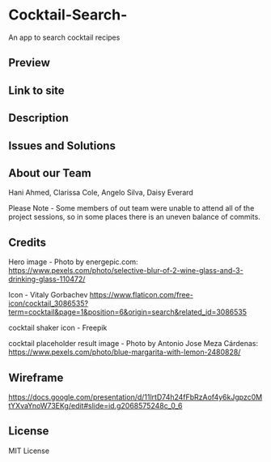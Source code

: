 # Cocktail-Search-
An app to search cocktail recipes

## Preview

## Link to site

## Description

## Issues and Solutions

## About our Team

Hani Ahmed, Clarissa Cole, Angelo Silva, Daisy Everard

Please Note - Some members of out team were unable to attend all of the project sessions, so in some places there is an uneven balance of commits. 

## Credits
Hero image - Photo by energepic.com: https://www.pexels.com/photo/selective-blur-of-2-wine-glass-and-3-drinking-glass-110472/

Icon - Vitaly Gorbachev https://www.flaticon.com/free-icon/cocktail_3086535?term=cocktail&page=1&position=6&origin=search&related_id=3086535

cocktail shaker icon - Freepik

cocktail placeholder result image - Photo by Antonio Jose Meza Cárdenas: https://www.pexels.com/photo/blue-margarita-with-lemon-2480828/


## Wireframe

https://docs.google.com/presentation/d/11lrtD74h24fFbRzAof4y6kJgpzc0MtYXvaYnoW73EKg/edit#slide=id.g2068575248c_0_6

## License

MIT License